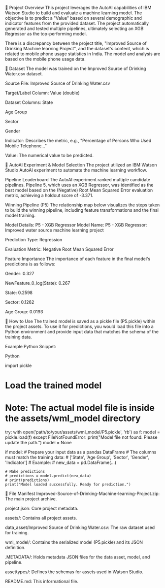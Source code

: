 📝 Project Overview
This project leverages the AutoAI capabilities of IBM Watson Studio to build and evaluate a machine learning model. The objective is to predict a "Value" based on several demographic and indicator features from the provided dataset. The project automatically generated and tested multiple pipelines, ultimately selecting an XGB Regressor as the top-performing model.

There is a discrepancy between the project title, "Improved Source of Drinking Machine learning Project", and the dataset's content, which is related to mobile phone usage statistics in India. The model and analysis are based on the mobile phone usage data.

💾 Dataset
The model was trained on the Improved Source of Drinking Water.csv dataset.

Source File: Improved Source of Drinking Water.csv

Target/Label Column: Value (double)

Dataset Columns:
State

Age Group

Sector

Gender

Indicator: Describes the metric, e.g., "Percentage of Persons Who Used Mobile Telephone..."

Value: The numerical value to be predicted.

🤖 AutoAI Experiment & Model Selection
The project utilized an IBM Watson Studio AutoAI experiment to automate the machine learning workflow.

Pipeline Leaderboard
The AutoAI experiment ranked multiple candidate pipelines. Pipeline 5, which uses an XGB Regressor, was identified as the best model based on the (Negative) Root Mean Squared Error evaluation metric, achieving a holdout score of -3.371.

Winning Pipeline (P5)
The relationship map below visualizes the steps taken to build the winning pipeline, including feature transformations and the final model training.

Model Details: P5 - XGB Regressor
Model Name: P5 - XGB Regressor: Improved water source machine learning project

Prediction Type: Regression

Evaluation Metric: Negative Root Mean Squared Error

Feature Importance
The importance of each feature in the final model's predictions is as follows:

Gender: 0.327

NewFeature_0_log(State): 0.267

State: 0.2598

Sector: 0.1262

Age Group: 0.0193

🚀 How to Use
The trained model is saved as a pickle file (P5.pickle) within the project assets. To use it for predictions, you would load this file into a Python environment and provide input data that matches the schema of the training data.

Example Python Snippet:

Python

import pickle

# Load the trained model
# Note: The actual model file is inside the assets/wml_model directory
try:
    with open('path/to/your/assets/wml_model/P5.pickle', 'rb') as f:
        model = pickle.load(f)
except FileNotFoundError:
    print("Model file not found. Please update the path.")
    model = None

if model:
    # Prepare your input data as a pandas DataFrame
    # The columns must match the training data:
    # ['State', 'Age Group', 'Sector', 'Gender', 'Indicator']
    # Example:
    # new_data = pd.DataFrame(...)

    # Make predictions
    # predictions = model.predict(new_data)
    # print(predictions)
    print("Model loaded successfully. Ready for prediction.")

📂 File Manifest
Improved-Source-of-Drinking-Machine-learning-Project.zip: The main project archive.

project.json: Core project metadata.

assets/: Contains all project assets.

data_asset/Improved Source of Drinking Water.csv: The raw dataset used for training.

wml_model/: Contains the serialized model (P5.pickle) and its JSON definition.

.METADATA/: Holds metadata JSON files for the data asset, model, and pipeline.

assettypes/: Defines the schemas for assets used in Watson Studio.

README.md: This informational file.
